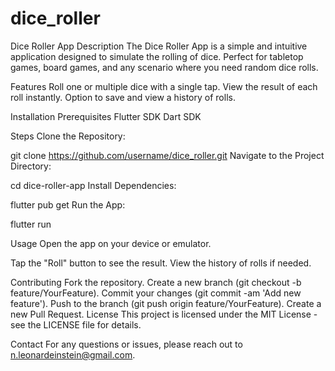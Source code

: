 # dice_roller

Dice Roller App
Description
The Dice Roller App is a simple and intuitive application designed to simulate the rolling of dice. Perfect for tabletop games, board games, and any scenario where you need random dice rolls.

Features
Roll one or multiple dice with a single tap.
View the result of each roll instantly.
Option to save and view a history of rolls.

Installation
Prerequisites
Flutter SDK
Dart SDK

Steps
Clone the Repository:

git clone https://github.com/username/dice_roller.git
Navigate to the Project Directory:

cd dice-roller-app
Install Dependencies:

flutter pub get
Run the App:

flutter run

Usage
Open the app on your device or emulator.

Tap the "Roll" button to see the result.
View the history of rolls if needed.

Contributing
Fork the repository.
Create a new branch (git checkout -b feature/YourFeature).
Commit your changes (git commit -am 'Add new feature').
Push to the branch (git push origin feature/YourFeature).
Create a new Pull Request.
License
This project is licensed under the MIT License - see the LICENSE file for details.

Contact
For any questions or issues, please reach out to n.leonardeinstein@gmail.com.
